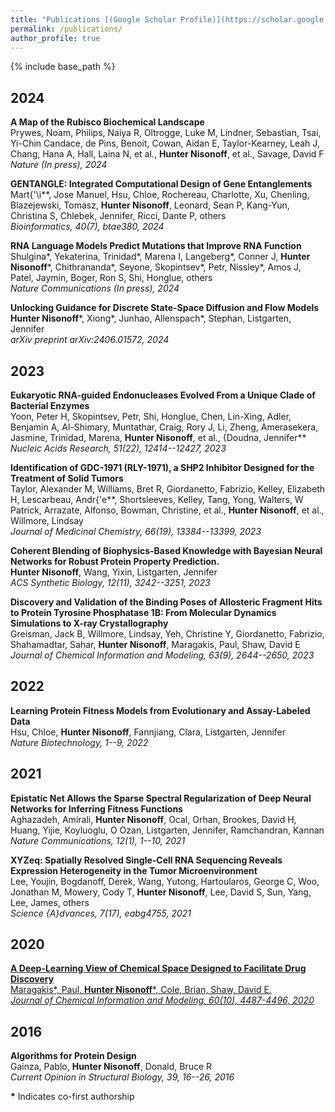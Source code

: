 ```yaml
---
title: "Publications [(Google Scholar Profile)](https://scholar.google.com/citations?user=HZCw1mQAAAAJ&hl=en&oi=ao)"
permalink: /publications/
author_profile: true
---
```


{% include base_path %}


## 2024

**A Map of the Rubisco Biochemical Landscape**<br>Prywes, Noam, Philips, Naiya R, Oltrogge, Luke M, Lindner, Sebastian, Tsai, Yi-Chin Candace, de Pins, Benoit, Cowan, Aidan E, Taylor-Kearney, Leah J, Chang, Hana A, Hall, Laina N, et al., **Hunter Nisonoff**, et al., Savage, David F<br>*Nature  (In press), 2024*

**GENTANGLE: Integrated Computational Design of Gene Entanglements**<br>Mart{\'\i**, Jose Manuel, Hsu, Chloe, Rochereau, Charlotte, Xu, Chenling, Blazejewski, Tomasz, **Hunter Nisonoff**, Leonard, Sean P, Kang-Yun, Christina S, Chlebek, Jennifer, Ricci, Dante P, others<br>*Bioinformatics, 40(7), btae380, 2024*

**RNA Language Models Predict Mutations that Improve RNA Function**<br>Shulgina*, Yekaterina, Trinidad*, Marena I, Langeberg*, Conner J, **Hunter Nisonoff***, Chithrananda*, Seyone, Skopintsev*, Petr, Nissley*, Amos J, Patel, Jaymin, Boger, Ron S, Shi, Honglue, others<br>*Nature Communications  (In press), 2024*

**Unlocking Guidance for Discrete State-Space Diffusion and Flow Models**<br>**Hunter Nisonoff***, Xiong*, Junhao, Allenspach*, Stephan, Listgarten, Jennifer<br>*arXiv preprint arXiv:2406.01572, 2024*


## 2023

**Eukaryotic RNA-guided Endonucleases Evolved From a Unique Clade of Bacterial Enzymes**<br>Yoon, Peter H, Skopintsev, Petr, Shi, Honglue, Chen, Lin-Xing, Adler, Benjamin A, Al-Shimary, Muntathar, Craig, Rory J, Li, Zheng, Amerasekera, Jasmine, Trinidad, Marena, **Hunter Nisonoff**, et al., {Doudna, Jennifer**<br>*Nucleic Acids Research, 51(22), 12414--12427, 2023*

**Identification of GDC-1971 (RLY-1971), a SHP2 Inhibitor Designed for the Treatment of Solid Tumors**<br>Taylor, Alexander M, Williams, Bret R, Giordanetto, Fabrizio, Kelley, Elizabeth H, Lescarbeau, Andr{\'e**, Shortsleeves, Kelley, Tang, Yong, Walters, W Patrick, Arrazate, Alfonso, Bowman, Christine, et al., **Hunter Nisonoff**, et al., Willmore, Lindsay<br>*Journal of Medicinal Chemistry, 66(19), 13384--13399, 2023*

**Coherent Blending of Biophysics-Based Knowledge with Bayesian Neural Networks for Robust Protein Property Prediction.**<br>**Hunter Nisonoff**, Wang, Yixin, Listgarten, Jennifer<br>*ACS Synthetic Biology, 12(11), 3242--3251, 2023*

**Discovery and Validation of the Binding Poses of Allosteric Fragment Hits to Protein Tyrosine Phosphatase 1B: From Molecular Dynamics Simulations to X-ray Crystallography**<br>Greisman, Jack B, Willmore, Lindsay, Yeh, Christine Y, Giordanetto, Fabrizio, Shahamadtar, Sahar, **Hunter Nisonoff**, Maragakis, Paul, Shaw, David E<br>*Journal of Chemical Information and Modeling, 63(9), 2644--2650, 2023*


## 2022

**Learning Protein Fitness Models from Evolutionary and Assay-Labeled Data**<br>Hsu, Chloe, **Hunter Nisonoff**, Fannjiang, Clara, Listgarten, Jennifer<br>*Nature Biotechnology, 1--9, 2022*


## 2021

**Epistatic Net Allows the Sparse Spectral Regularization of Deep Neural Networks for Inferring Fitness Functions**<br>Aghazadeh, Amirali, **Hunter Nisonoff**, Ocal, Orhan, Brookes, David H, Huang, Yijie, Koyluoglu, O Ozan, Listgarten, Jennifer, Ramchandran, Kannan<br>*Nature Communications, 12(1), 1--10, 2021*

**XYZeq: Spatially Resolved Single-Cell RNA Sequencing Reveals Expression Heterogeneity in the Tumor Microenvironment**<br>Lee, Youjin, Bogdanoff, Derek, Wang, Yutong, Hartoularos, George C, Woo, Jonathan M, Mowery, Cody T, **Hunter Nisonoff**, Lee, David S, Sun, Yang, Lee, James, others<br>*Science {A}dvances, 7(17), eabg4755, 2021*


## 2020

[**A Deep-Learning View of Chemical Space Designed to Facilitate Drug Discovery**<br>Maragakis*, Paul, **Hunter Nisonoff***, Cole, Brian, Shaw, David E.<br>*Journal of Chemical Information and Modeling, 60(10), 4487-4496, 2020*](https://doi.org/10.1021/acs.jcim.0c00321)


## 2016

**Algorithms for Protein Design**<br>Gainza, Pablo, **Hunter Nisonoff**, Donald, Bruce R<br>*Current Opinion in Structural Biology, 39, 16--26, 2016*


**\*** Indicates co-first authorship
